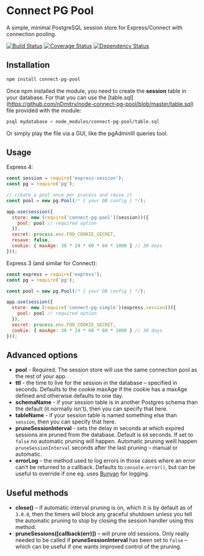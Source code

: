 # Connect PG Pool

A simple, minimal PostgreSQL session store for Express/Connect with connection pooling.

[![Build Status](https://travis-ci.org/nDmitry/node-connect-pg-pool.svg?branch=master)](https://travis-ci.org/nDmitry/node-connect-pg-pool)
[![Coverage Status](https://img.shields.io/coveralls/nDmitry/node-connect-pg-pool.svg)](https://coveralls.io/r/nDmitry/node-connect-pg-pool)
[![Dependency Status](https://gemnasium.com/nDmitry/node-connect-pg-pool.svg)](https://gemnasium.com/nDmitry/node-connect-pg-pool)

## Installation

```bash
npm install connect-pg-pool
```

Once npm installed the module, you need to create the **session** table in your database. For that you can use the [table.sql] (https://github.com/nDmitry/node-connect-pg-pool/blob/master/table.sql) file provided with the module:

```bash
psql mydatabase < node_modules/connect-pg-pool/table.sql
```

Or simply play the file via a GUI, like the pgAdminIII queries tool.

## Usage

Express 4:

```javascript
const session = require('express-session');
const pg = require('pg');

// create a pool once per process and reuse it
const pool = new pg.Pool(/* { your DB config } */);

app.use(session({
  store: new (require('connect-pg-pool')(session))({
    pool: pool // required option
  }),
  secret: process.env.FOO_COOKIE_SECRET,
  resave: false,
  cookie: { maxAge: 30 * 24 * 60 * 60 * 1000 } // 30 days
}));
```

Express 3 (and similar for Connect):

```javascript
const express = require('express');
const pg = require('pg');

const pool = new pg.Pool(/* { your DB config } */);

app.use(session({
  store: new (require('connect-pg-simple')(express.session))({
    pool: pool // required option
  }),
  secret: process.env.FOO_COOKIE_SECRET,
  cookie: { maxAge: 30 * 24 * 60 * 60 * 1000 } // 30 days
}));
```

## Advanced options

* **pool** - Required. The session store will use the same connection pool as the rest of your app.
* **ttl** - the time to live for the session in the database – specified in seconds. Defaults to the cookie maxAge if the cookie has a maxAge defined and otherwise defaults to one day.
* **schemaName** - if your session table is in another Postgres schema than the default (it normally isn't), then you can specify that here.
* **tableName** - if your session table is named something else than `session`, then you can specify that here.
* **pruneSessionInterval** - sets the delay in seconds at which expired sessions are pruned from the database. Default is `60` seconds. If set to `false` no automatic pruning will happen. Automatic pruning weill happen `pruneSessionInterval` seconds after the last pruning – manual or automatic.
* **errorLog** – the method used to log errors in those cases where an error can't be returned to a callback. Defaults to `console.error()`, but can be useful to override if one eg. uses [Bunyan](https://github.com/trentm/node-bunyan) for logging.

## Useful methods

* **close()** – if automatic interval pruning is on, which it is by default as of `3.0.0`, then the timers will block any graceful shutdown unless you tell the automatic pruning to stop by closing the session handler using this method.
* **pruneSessions([callback(err)])** – will prune old sessions. Only really needed to be called if **pruneSessionInterval** has been set to `false` – which can be useful if one wants improved control of the pruning.
